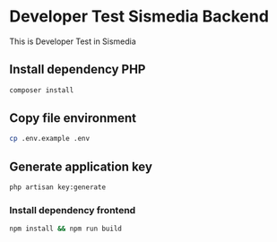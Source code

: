 # Developer Test Sismedia Backend

This is Developer Test in Sismedia

## Install dependency PHP

```sh
composer install
```

## Copy file environment

```sh
cp .env.example .env
```

## Generate application key

```sh
php artisan key:generate
```

### Install dependency frontend

```sh
npm install && npm run build
```
